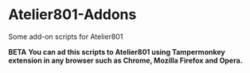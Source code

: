 # Atelier801-Addons
Some add-on scripts for Atelier801

**BETA**
**You can ad this scripts to Atelier801 using Tampermonkey extension in any browser such as Chrome, Mozilla Firefox and Opera.**
